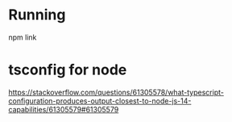 # Running
npm link

# tsconfig for node
https://stackoverflow.com/questions/61305578/what-typescript-configuration-produces-output-closest-to-node-js-14-capabilities/61305579#61305579
